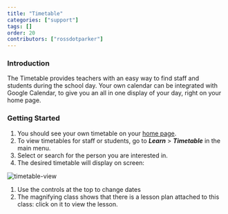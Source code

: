```yaml
---
title: "Timetable"
categories: ["support"]
tags: []
order: 20
contributors: ["rossdotparker"]
---
```


### Introduction

The Timetable provides teachers with an easy way to find staff and students during the school day. Your own calendar can be integrated with Google Calendar, to give you an all in one display of your day, right on your home page.

### Getting Started

1.  You should see your own timetable on your [home page](/user-guides/general/the-home-page).
2.  To view timetables for staff or students, go to ___Learn___ > ___Timetable___ in the main menu.
3.  Select or search for the person you are interested in.
4.  The desired timetable will display on screen:

![timetable-view](https://docs.gibbonedu.org/img/teachers/timetable-view.png)

1.  Use the controls at the top to change dates
2.  The magnifying class shows that there is a lesson plan attached to this class: click on it to view the lesson.
